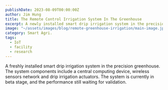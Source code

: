 ```yaml
---
publishDate: 2023-08-09T00:00:00Z
author: Jim Hung
title: The Remote Control Irrigation System In The Greenhouse
excerpt: A newly installed smart drip irrigation system in the precision greenhouse is in beta stage, awaiting performance validation.
image: "~/assets/images/blog/remote-greenhouse-irrigation/main-image.jpg"
category: Smart Agri.
tags:
  - IoT
  - facility
  - research
---
```


A freshly installed smart drip irrigation system in the precision greenhouse. The system components include a central computing device, wireless sensors network and drip irrigation actuators. The system is currently in beta stage, and the performance still waiting for validation.